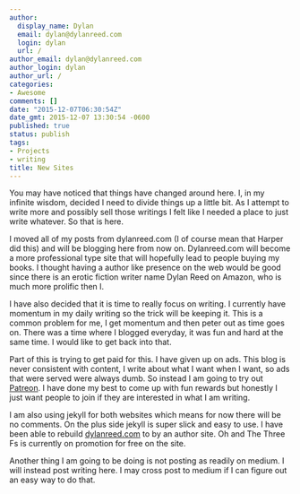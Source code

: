 ```yaml
---
author:
  display_name: Dylan
  email: dylan@dylanreed.com
  login: dylan
  url: /
author_email: dylan@dylanreed.com
author_login: dylan
author_url: /
categories:
- Awesome
comments: []
date: "2015-12-07T06:30:54Z"
date_gmt: 2015-12-07 13:30:54 -0600
published: true
status: publish
tags:
- Projects
- writing
title: New Sites
---
```

You may have noticed that things have changed around here. I, in my infinite wisdom, decided I need to divide things up a little bit. As I attempt to write more and possibly sell those writings I felt like I needed a place to just write whatever. So that is here. 

I moved all of my posts from dylanreed.com (I of course mean that Harper did this) and will be blogging here from now on. Dylanreed.com will become a more professional type site that will hopefully lead to people buying my books. I thought having a author like presence on the web would be good since there is an erotic fiction writer name Dylan Reed on Amazon, who is much more prolific then I. 

I have also decided that it is time to really focus on writing. I currently have momentum in my daily writing so the trick will be keeping it. This is a common problem for me, I get momentum and then peter out as time goes on. There was a time where I blogged everyday, it was fun and hard at the same time. I would like to get back into that. 

Part of this is trying to get paid for this. I have given up on ads. This blog is never consistent with content, I write about what I want when I want, so ads that were served were always dumb. So instead I am going to try out [Patreon](https://www.patreon.com/dylanreed). I have done my best to come up with fun rewards but honestly I just want people to join if they are interested in what I am writing. 

I am also using jekyll for both websites which means for now there will be no comments. On the plus side jekyll is super slick and easy to use. I have been able to rebuild [dylanreed.com](http://www.dylanreed.com) to by an author site. Oh and The Three Fs is currently on promotion for free on the site.

Another thing I am going to be doing is not posting as readily on medium. I will instead post writing here. I may cross post to medium if I can figure out an easy way to do that.  



